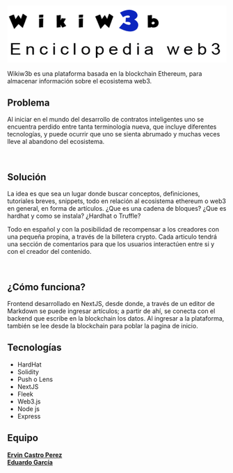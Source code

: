 ![Logo provisorio](logoww.png)

Wikiw3b es una plataforma basada en la blockchain Ethereum, para almacenar información sobre el ecosistema web3. 

## Problema

Al iniciar en el mundo del desarrollo de contratos inteligentes uno se encuentra perdido entre tanta terminología nueva, que incluye diferentes tecnologías, y puede ocurrir que uno se sienta abrumado y muchas veces lleve al abandono del ecosistema.

![]()


## Solución

La idea es que sea un lugar donde buscar conceptos, definiciones, tutoriales breves, snippets, todo en relación al ecosistema ethereum o web3 en general, en forma de artículos. 
¿Que es una cadena de bloques? ¿Que es hardhat y como se instala? ¿Hardhat o Truffle?

Todo en español y con la posibilidad de recompensar a los creadores con una pequeña propina, a través de la billetera crypto.
Cada articulo tendrá una sección de comentarios para que los usuarios interactúen entre si y con el creador del contenido.


![]()


## ¿Cómo funciona?

Frontend desarrollado en NextJS, desde donde, a través de un editor de Markdown se puede ingresar artículos; a partir de ahí, se conecta con el backend que escribe en la blockchain los datos. Al ingresar a la plataforma, también se lee desde la blockchain para poblar la pagina de inicio.


## Tecnologías

  - HardHat
  - Solidity
  - Push o Lens
  - NextJS
  - Fleek
  - Web3.js
  - Node js
  - Express

## Equipo

[//]: # "([**Andres Felipe Ospina Gualteros**]())"   
[//]: # "([**David Rueda**]())"    
[//]: # "([**David Almandoz**]()   )" 
[**Ervin Castro Perez**](https://github.com/ervcdev)   
[**Eduardo García**](https://github.com/garedan)   
